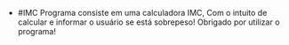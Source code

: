 - #IMC
Programa consiste em uma calculadora IMC, Com o intuito de calcular e informar o usuário se está sobrepeso!
Obrigado por utilizar o programa!
